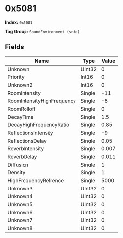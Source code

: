 # 0x5081

**Index:** ```0x5081```

**Tag Group:** ```SoundEnvironment (snde)```

## Fields

Name	| Type	| Value
---	|---	|---	|
Unknown	|UInt32	|0
Priority	|Int16	|0
Unknown2	|Int16	|0
RoomIntensity	|Single	|-11
RoomIntensityHighFrequency	|Single	|-8
RoomRolloff	|Single	|0
DecayTime	|Single	|1.5
DecayHighFrequencyRatio	|Single	|0.85
ReflectionsIntensity	|Single	|-9
ReflectionsDelay	|Single	|0.05
ReverbIntensity	|Single	|0.007
ReverbDelay	|Single	|0.011
Diffusion	|Single	|1
Density	|Single	|1
HighFrequencyRefrence	|Single	|5000
Unknown3	|UInt32	|0
Unknown4	|UInt32	|0
Unknown5	|UInt32	|0
Unknown6	|UInt32	|0
Unknown7	|UInt32	|0
Unknown8	|UInt32	|0


